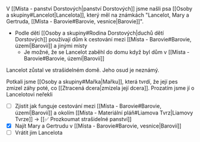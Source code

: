 V [[Místa - panství Dorstových|panství Dorstových]] jsme našli psa [[Osoby a skupiny#Lancelot|Lancelota]], který měl na známkách "Lancelot, Mary a Gertruda, [[Místa - Barovie#Barovie, vesnice|Barovie]]".
- Podle dětí [[Osoby a skupiny#Rodina Dorstových|duchů dětí Dorstových]] používají dům k cestování mezi [[Místa - Barovie#Barovie, území|Barovií]]  a jinými místy
	- Je možné, že se Lancelot zaběhl do domu když byl dům v [[Místa - Barovie#Barovie, území|Barovií]] 

Lancelot zůstal ve strašidelném domě. Jeho osud je neznámý.

Potkali jsme [[Osoby a skupiny#Mařka|Mařku]], která tvrdí, že její pes zmizel záhy poté, co [[Ztracená dcera|zmizela její dcera]]. Prozatím jsme jí o Lancelotovi neřekli


- [ ] Zjistit jak funguje cestování mezi [[Místa - Barovie#Barovie, území|Barovií]] a okolím [[Místa - Materiální pláň#Liamova Tvrz|Liamovy Tvrze]]  -> [[✅ Prozkoumat strašidelné panství]]
- [x] Najít Mary a Gertrudu v [[Místa - Barovie#Barovie, vesnice|Barovií]] 
- [ ] Vrátit jim Lancelota